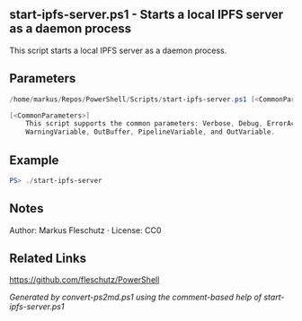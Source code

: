 ## start-ipfs-server.ps1 - Starts a local IPFS server as a daemon process

This script starts a local IPFS server as a daemon process.

## Parameters
```powershell
/home/markus/Repos/PowerShell/Scripts/start-ipfs-server.ps1 [<CommonParameters>]

[<CommonParameters>]
    This script supports the common parameters: Verbose, Debug, ErrorAction, ErrorVariable, WarningAction, 
    WarningVariable, OutBuffer, PipelineVariable, and OutVariable.
```

## Example
```powershell
PS> ./start-ipfs-server

```

## Notes
Author: Markus Fleschutz · License: CC0

## Related Links
https://github.com/fleschutz/PowerShell

*Generated by convert-ps2md.ps1 using the comment-based help of start-ipfs-server.ps1*
